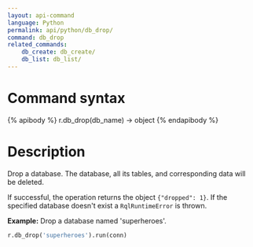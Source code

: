 ```yaml
---
layout: api-command
language: Python
permalink: api/python/db_drop/
command: db_drop
related_commands:
    db_create: db_create/
    db_list: db_list/
---
```


# Command syntax #

{% apibody %}
r.db_drop(db_name) &rarr; object
{% endapibody %}

# Description #

Drop a database. The database, all its tables, and corresponding data will be deleted.

If successful, the operation returns the object `{"dropped": 1}`. If the specified database
doesn't exist a `RqlRuntimeError` is thrown.

__Example:__ Drop a database named 'superheroes'.

```py
r.db_drop('superheroes').run(conn)
```


